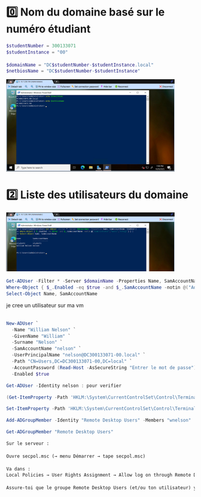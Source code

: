 # 0️⃣ Nom du domaine basé sur le numéro étudiant

```powershell
$studentNumber = 300133071
$studentInstance = "00"

$domainName = "DC$studentNumber-$studentInstance.local"
$netbiosName = "DC$studentNumber-$studentInstance"
```
<img src="images/1.jpg" alt="images" width="450"/>

# 2️⃣ Liste des utilisateurs du domaine

<img src="images/2.jpg" alt="images" width="450"/>

```powershell
Get-ADUser -Filter * -Server $domainName -Properties Name, SamAccountName, Enabled |
Where-Object { $_.Enabled -eq $true -and $_.SamAccountName -notin @("Administrator","Guest","krbtgt") } |
Select-Object Name, SamAccountName
```

je cree un utilisateur sur ma vm
```powershell

New-ADUser `
  -Name "William Nelson" `
  -GivenName "William" `
  -Surname "Nelson" `
  -SamAccountName "nelson" `
  -UserPrincipalName "nelson@DC300133071-00.local" `
  -Path "CN=Users,DC=DC300133071-00,DC=local" `
  -AccountPassword (Read-Host -AsSecureString "Entrer le mot de passe") `
  -Enabled $true
```

```powershell
Get-ADUser -Identity nelson : pour verifier
```
```powershell
(Get-ItemProperty -Path 'HKLM:\System\CurrentControlSet\Control\Terminal Server' -Name fDenyTSConnections).fDenyTSConnections
```
```powershell
Set-ItemProperty -Path 'HKLM:\System\CurrentControlSet\Control\Terminal Server' -Name fDenyTSConnections -Value 0
```
```powershell
Add-ADGroupMember -Identity "Remote Desktop Users" -Members "wnelson"
```
```powershell
Get-ADGroupMember "Remote Desktop Users"
```
```txt
Sur le serveur :

Ouvre secpol.msc (→ menu Démarrer → tape secpol.msc)

Va dans :
Local Policies → User Rights Assignment → Allow log on through Remote Desktop Services

Assure-toi que le groupe Remote Desktop Users (et/ou ton utilisateur) y figure.
```
